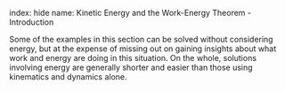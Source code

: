 index: hide
name: Kinetic Energy and the Work-Energy Theorem - Introduction

Some of the examples in this section can be solved without considering energy, but at the expense of missing out on gaining insights about what work and energy are doing in this situation. On the whole, solutions involving energy are generally shorter and easier than those using kinematics and dynamics alone.
